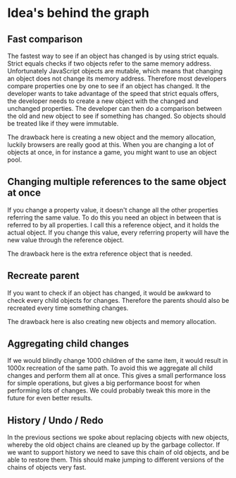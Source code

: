 Idea's behind the graph
===

Fast comparison
---
The fastest way to see if an object has changed is by using strict equals. Strict equals checks if two objects refer
to the same memory address. Unfortunately JavaScript objects are mutable, which means that changing an object
does not change its memory address. Therefore most developers compare properties one by one to see if an object
has changed. It the developer wants to take advantage of the speed that strict equals offers, the developer
needs to create a new object with the changed and unchanged properties. The developer can then do a comparison between
the old and new object to see if something has changed. So objects should be treated like if they were immutable.

The drawback here is creating a new object and the memory allocation, luckily browsers are really good at this. When
you are changing a lot of objects at once, in for instance a game, you might want to use an object pool.

Changing multiple references to the same object at once
---
If you change a property value, it doesn't change all the other properties referring the same value. To do this
you need an object in between that is referred to by all properties. I call this a reference object, and it holds
the actual object. If you change this value, every referring property will have the new value through the reference object.

The drawback here is the extra reference object that is needed.

Recreate parent
---
If you want to check if an object has changed, it would be awkward to check every child objects for changes.
Therefore the parents should also be recreated every time something changes.

The drawback here is also creating new objects and memory allocation.

Aggregating child changes
---
If we would blindly change 1000 children of the same item, it would result in 1000x recreation of the same path. To
avoid this we aggregate all child changes and perform them all at once. This gives a small performance loss for simple
operations, but gives a big performance boost for when performing lots of changes. We could probably tweak this more
in the future for even better results.

History / Undo / Redo
---
In the previous sections we spoke about replacing objects with new objects, whereby the old object chains are
cleaned up by the garbage collector. If we want to support history we need to save this chain of old objects,
and be able to restore them. This should make jumping to different versions of the chains of objects very fast.